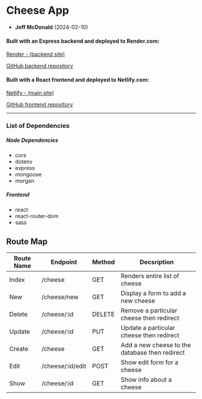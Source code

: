 # Cheese App

- **Jeff McDonald** (2024-02-10)

#### Built with an Express backend and deployed to Render.com:
[Render - (backend site)](https://express-react-cheese.onrender.com)

[GitHub backend repository](https://github.com/jeffmcd21/unit3-week15-expressReactHW)

#### Built with a React frontend and deployed to Netlify.com:
[Netlify - (main site)](https://cheesetracker.netlify.app/)

[GitHub frontend repository](https://github.com/jeffmcd21/unit3-week15-expressReactHwFrontend)

--------------

### List of Dependencies

##### Node Dependencies

- cors
- dotenv
- express
- mongoose
- morgan

##### Frontend

- react
- react-router-dom
- sass

## Route Map

| Route Name | Endpoint | Method | Decsription |
|------------|----------|--------|-------------|
| Index | /cheese | GET | Renders entire list of cheese |
| New | /cheese/new | GET | Display a form to add a new cheese |
| Delete | /cheese/:id | DELETE | Remove a particular cheese then redirect |
| Update | /cheese/:id | PUT | Update a particular cheese then redirect |
| Create | /cheese | GET | Add a new cheese to the database then redirect |
| Edit | /cheese/:id/edit | POST | Show edit form for a cheese |
| Show | /cheese/:id | GET | Show info about a cheese |

